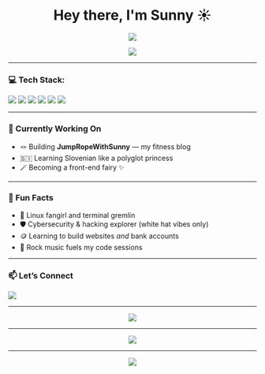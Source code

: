 <h1 align="center">Hey there, I'm Sunny ☀️</h1>

<p align="center">
  <img src="https://readme-typing-svg.demolab.com/?lines=Front-end+Dev+%F0%9F%92%BB;Jump+Rope+Queen+%F0%9F%91%B6;Always+Learning+%F0%9F%93%9A;Slovenian+in+Progress+%F0%9F%87%B8%F0%9F%87%AE&center=true&width=500&height=30&color=BC7AF9&vCenter=true">
</p>

<div align="center">
  <img src="https://capsule-render.vercel.app/api?type=transparent&text=Welcome+to+my+world!&fontColor=BC7AF9&fontSize=40&animation=twinkling" />
</div>

---

### 💻 Tech Stack:
<p>
  <img src="https://img.shields.io/badge/-HTML5-E34F26?style=for-the-badge&logo=html5&logoColor=white"/>
  <img src="https://img.shields.io/badge/-CSS3-1572B6?style=for-the-badge&logo=css3"/>
  <img src="https://img.shields.io/badge/-JavaScript-F7DF1E?style=for-the-badge&logo=javascript&logoColor=black"/>
  <img src="https://img.shields.io/badge/-TailwindCSS-38B2AC?style=for-the-badge&logo=tailwind-css"/>
  <img src="https://img.shields.io/badge/-Alpine.js-8BC0D0?style=for-the-badge&logo=alpine.js&logoColor=white"/>
  <img src="https://img.shields.io/badge/Linux-FCC624?style=for-the-badge&logo=linux&logoColor=black"/>
</p>

---

### 🌱 Currently Working On
- 🪢 Building **JumpRopeWithSunny** — my fitness blog  
- 🇸🇮 Learning Slovenian like a polyglot princess  
- 🪄 Becoming a front-end fairy ✨  

---

### 🧠 Fun Facts
- 🐧 Linux fangirl and terminal gremlin  
- 🛡️ Cybersecurity & hacking explorer (white hat vibes only)  
- 🪙 Learning to build websites *and* bank accounts  
- 🎸 Rock music fuels my code sessions  

---

### 📫 Let’s Connect
<p>
  <a href="https://sunnycc17.github.io/portfolio/" target="_blank"><img src="https://img.shields.io/badge/-Portfolio-BC7AF9?style=for-the-badge&logo=firefox&logoColor=white"/></a>
</p>

---

<div align="center">
  <img src="https://streak-stats.demolab.com?user=sunnycc17&theme=radical&background=00000000&border=BC7AF9&stroke=BC7AF9&currStreakLabel=BC7AF9&fire=BC7AF9&ring=BC7AF9&currStreakNum=BC7AF9&sideNums=BC7AF9&sideLabels=BC7AF9&dates=BC7AF9&hide_border=false" />
</div>

---

<div align="center">
  <img src="https://github-readme-activity-graph.vercel.app/graph?username=sunnycc17&theme=github-compact&bg_color=00000000&hide_border=true" />
</div>


---

<p align="center">
  <img src="https://readme-typing-svg.demolab.com/?lines=Made+with+Love%2C+Code+%26+Cuteness+%F0%9F%92%96;By+Sunny+the+Front-End+Fairy%F0%9F%A7%9A&center=true&width=500&height=30&color=BC7AF9">
</p>

